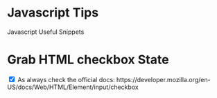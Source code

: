 # Javascript Tips 
Javascript Useful Snippets

# Grab HTML checkbox State
<input type="checkbox" id="featured" name="featured" value="1" checked>
<script>
    let checkbox = document.querySelector("#featured");
    checkbox.addEventListener("change", function() {
        this.value = this.checked ? 1 : 0;
        if(!this.checked) {
            this.removeAttribute('checked');
        } else {
            this.setAttribute('checked', '');
        }

    });
</script>
As always check the official docs: https://developer.mozilla.org/en-US/docs/Web/HTML/Element/input/checkbox
